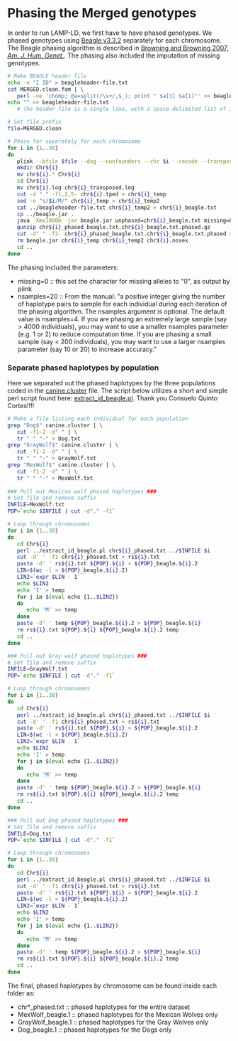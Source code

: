 # Phasing the Merged genotypes
In order to run LAMP-LD, we first have to have phased genotypes.  We phased genotypes using [Beagle v3.3.2](http://faculty.washington.edu/browning/beagle/b3.html) separately for each chromosome.  The Beagle phasing algorithm is described in [Browning and Browning 2007, *Am. J. Hum. Genet.*](http://www.sciencedirect.com/science/article/pii/S0002929707638828?via%3Dihub).  The phasing also included the imputation of missing genotypes.

```bash
# Make BEAGLE header file
echo -n "I ID" > beagleheader-file.txt
cat MERGED.clean.fam | \
   perl -ne 'chomp; @a=split(/\s+/,$_); print " $a[1] $a[1]"' >> beagleheader-file.txt
echo "" >> beagleheader-file.txt
   # The header file is a single line, with a space-delimited list of individual IDs (2 columns per individual)

# Set file prefix
file=MERGED.clean

# Phase for separately for each chromosome
for i in {1..38}
do
   plink --bfile $file --dog --nonfounders --chr $i --recode --transpose --out chr$i --noweb;
   mkdir Chr${i}
   mv chr${i}.* Chr${i}
   cd Chr${i}
   mv chr${i}.log chr${i}_transposed.log
   cut -d " " -f1,2,5- chr${i}.tped > chr${i}_temp
   sed -e "s/$i/M/" chr${i}_temp > chr${i}_temp2
   cat ../beagleheader-file.txt chr${i}_temp2 > chr${i}_beagle.txt
   cp ../beagle.jar .
   java -Xmx1000m -jar beagle.jar unphased=chr${i}_beagle.txt missing=0 nsamples=20 out=chr${i}_phased_beagle.txt
   gunzip chr${i}_phased_beagle.txt.chr${i}_beagle.txt.phased.gz
   cut -d" " -f2- chr${i}_phased_beagle.txt.chr${i}_beagle.txt.phased > chr${i}_phased.txt
   rm beagle.jar chr${i}_temp chr${i}_temp2 chr${i}.nosex
   cd ..
done
```

The phasing included the parameters:
- missing=0  :: this set the character for missing alleles to "0", as output by plink
- nsamples=20 :: From the manual: "a positive integer giving the number of haplotype pairs to sample for each individual during each iteration of the phasing algorithm. The nsamples argument is optional. The default value is nsamples=4. If you are phasing an extremely large sample (say > 4000 individuals), you may want to use a smaller nsamples parameter (e.g. 1 or 2) to reduce computation time. If you are phasing a small sample (say < 200 individuals), you may want to use a larger nsamples parameter (say 10 or 20) to increase accuracy."

### Separate phased haplotypes by population
Here we separated out the phased haplotypes by the three populations coded in the [canine.cluster](./Data/canine.cluster) file.  The script below utilizes a short and simple perl script found here: [extract_id_beagle.pl](./Data/extract_id_beagle.pl).  Thank you Consuelo Quinto Cortes!!!!

```bash
# Make a file listing each individual for each population
grep "Dog$" canine.cluster | \
   cut -f1-2 -d" " | \
   tr " " "-" > Dog.txt
grep "GrayWolf$" canine.cluster | \
   cut -f1-2 -d" " | \
   tr " " "-" > GrayWolf.txt
grep "MexWolf$" canine.cluster | \
   cut -f1-2 -d" " | \
   tr " " "-" > MexWolf.txt
   
### Pull out Mexican wolf phased haplotypes ###
# Set file and remove suffix
INFILE=MexWolf.txt
POP=`echo $INFILE | cut -d"." -f1`

# Loop through chromosomes
for i in {1..38}
do 
   cd Chr${i}
   perl ../extract_id_beagle.pl chr${i}_phased.txt ../$INFILE $i
   cut -d' ' -f1 chr${i}_phased.txt > rs${i}.txt
   paste -d' ' rs${i}.txt ${POP}.${i} > ${POP}_beagle.${i}.2
   LIN=$(wc -l < ${POP}_beagle.${i}.2)
   LIN2=`expr $LIN - 1` 
   echo $LIN2
   echo 'I' > temp
   for j in $(eval echo {1..$LIN2})
   do
      echo 'M' >> temp
   done
   paste -d' ' temp ${POP}_beagle.${i}.2 > ${POP}_beagle.${i}
   rm rs${i}.txt ${POP}.${i} ${POP}_beagle.${i}.2 temp
   cd ..
done

### Pull out Gray wolf phased haplotypes ###
# Set file and remove suffix
INFILE=GrayWolf.txt
POP=`echo $INFILE | cut -d"." -f1`

# Loop through chromosomes
for i in {1..38}
do 
   cd Chr${i}
   perl ../extract_id_beagle.pl chr${i}_phased.txt ../$INFILE $i
   cut -d' ' -f1 chr${i}_phased.txt > rs${i}.txt
   paste -d' ' rs${i}.txt ${POP}.${i} > ${POP}_beagle.${i}.2
   LIN=$(wc -l < ${POP}_beagle.${i}.2)
   LIN2=`expr $LIN - 1` 
   echo $LIN2
   echo 'I' > temp
   for j in $(eval echo {1..$LIN2})
   do
      echo 'M' >> temp
   done
   paste -d' ' temp ${POP}_beagle.${i}.2 > ${POP}_beagle.${i}
   rm rs${i}.txt ${POP}.${i} ${POP}_beagle.${i}.2 temp
   cd ..
done

### Pull out Dog phased haplotypes ###
# Set file and remove suffix
INFILE=Dog.txt
POP=`echo $INFILE | cut -d"." -f1`

# Loop through chromosomes
for i in {1..38}
do 
   cd Chr${i}
   perl ../extract_id_beagle.pl chr${i}_phased.txt ../$INFILE $i
   cut -d' ' -f1 chr${i}_phased.txt > rs${i}.txt
   paste -d' ' rs${i}.txt ${POP}.${i} > ${POP}_beagle.${i}.2
   LIN=$(wc -l < ${POP}_beagle.${i}.2)
   LIN2=`expr $LIN - 1` 
   echo $LIN2
   echo 'I' > temp
   for j in $(eval echo {1..$LIN2})
   do
      echo 'M' >> temp
   done
   paste -d' ' temp ${POP}_beagle.${i}.2 > ${POP}_beagle.${i}
   rm rs${i}.txt ${POP}.${i} ${POP}_beagle.${i}.2 temp
   cd ..
done
```
The final, phased haplotypes by chromosome can be found inside each folder as:
- chr\*\_phased.txt  :: phased haplotypes for the entire dataset
- MexWolf\_beagle.1  :: phased haplotypes for the Mexican Wolves only
- GrayWolf\_beagle.1  :: phased haplotypes for the Gray Wolves only
- Dog\_beagle.1  :: phased haplotypes for the Dogs only
